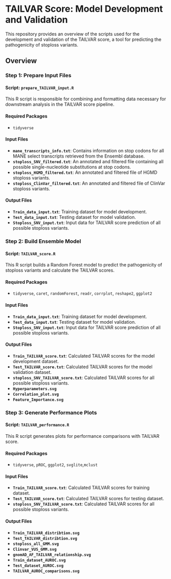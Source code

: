 # TAILVAR Score: Model Development and Validation

This repository provides an overview of the scripts used for the development and validation of the TAILVAR score, a tool for predicting the pathogenicity of stoploss variants.

## Overview

### Step 1: Prepare Input Files
#### Script: `prepare_TAILVAR_input.R`
This R script is responsible for combining and formatting data necessary for downstream analysis in the TAILVAR score pipeline.

#### Required Packages
- `tidyverse`

#### Input Files
- **`mane_transcripts_info.txt`**: Contains information on stop codons for all MANE select transcripts retrieved from the Ensembl database.
- **`stoploss_SNV_filtered.txt`**: An annotated and filtered file containing all possible single-nucleotide substitutions at stop codons.
- **`stoploss_HGMD_filtered.txt`**: An annotated and filtered file of HGMD stoploss variants.
- **`stoploss_ClinVar_filtered.txt`**: An annotated and filtered file of ClinVar stoploss variants.

#### Output Files
- **`Train_data_input.txt`**: Training dataset for model development.
- **`Test_data_input.txt`**: Testing dataset for model validation.
- **`Stoploss_SNV_input.txt`**: Input data for TAILVAR score prediction of all possible stoploss variants.

### Step 2: Build Ensemble Model
#### Script: `TAILVAR_score.R`
This R script builds a Random Forest model to predict the pathogenicity of stoploss variants and calculate the TAILVAR scores.

#### Required Packages
- `tidyverse`, `caret`, `randomForest`, `readr`, `corrplot`, `reshape2`, `ggplot2`

#### Input Files
- **`Train_data_input.txt`**: Training dataset for model development.
- **`Test_data_input.txt`**: Testing dataset for model validation.
- **`Stoploss_SNV_input.txt`**: Input data for TAILVAR score prediction of all possible stoploss variants.

#### Output Files
- **`Train_TAILVAR_score.txt`**: Calculated TAILVAR scores for the model development dataset.
- **`Test_TAILVAR_score.txt`**: Calculated TAILVAR scores for the model validation dataset.
- **`stoploss_SNV_TAILVAR_score.txt`**: Calculated TAILVAR scores for all possible stoploss variants.
- **`Hyperparameters.svg`**
- **`Correlation_plot.svg`**
- **`Feature_Importance.svg`**

### Step 3: Generate Performance Plots
#### Script: `TAILVAR_performance.R`
This R script generates plots for performance comparisons with TAILVAR score.

#### Required Packages
- `tidyverse`, `pROC`, `ggplot2`, `svglite`,`mclust`

#### Input Files
- **`Train_TAILVAR_score.txt`**: Calculated TAILVAR scores for training dataset.
- **`Test_TAILVAR_score.txt`**: Calculated TAILVAR scores for testing dataset.
- **`stoploss_SNV_TAILVAR_score.txt`**: Calculated TAILVAR scores for all possible stoploss variants.

#### Output Files
- **`Train_TAILVAR_distribtion.svg`**
- **`Test_TAILVAR_distribtion.svg`**
- **`stoploss_all_GMM.svg`**
- **`Clinvar_VUS_GMM.svg`**
- **`gnomAD_AF_TAILVAR_relationship.svg`**
- **`Train_dataset_AUROC.svg`**
- **`Test_dataset_AUROC.svg`**
- **`TAILVAR_AUROC_comparisons.svg`**
